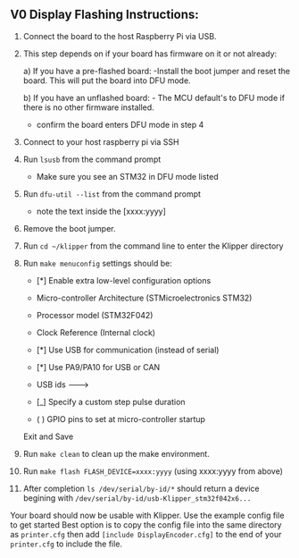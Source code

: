 ## V0 Display Flashing Instructions:

1) Connect the board to the host Raspberry Pi via USB.

2) This step depends on if your board has firmware on it or not already:

	a) If you have a pre-flashed board:
		-Install the boot jumper and reset the board. This will put the board into DFU mode.
	
	b) If you have an unflashed board:
		- The MCU default's to DFU mode if there is no other firmware installed.
		
	 - confirm the board enters DFU mode in step 4
	
3) Connect to your host raspberry pi via SSH

4) Run `lsusb` from the command prompt
	- Make sure you see an STM32 in DFU mode listed
	
5) Run `dfu-util --list` from the command prompt
	- note the text inside the [xxxx:yyyy]
	
6) Remove the boot jumper.

7) Run `cd ~/klipper` from the command line to enter the Klipper directory

8) Run `make menuconfig` settings should be:

	- [\*] Enable extra low-level configuration options 
 
	- Micro-controller Architecture (STMicroelectronics STM32)

	- Processor model (STM32F042)

	- Clock Reference (Internal clock)

	- [\*] Use USB for communication (instead of serial)

	- [\*] Use PA9/PA10 for USB or CAN

	- USB ids  --->

	- [_] Specify a custom step pulse duration

	- ( )  GPIO pins to set at micro-controller startup 
	
	Exit and Save
9) Run `make clean` to clean up the make environment.

10) Run `make flash FLASH_DEVICE=xxxx:yyyy` (using xxxx:yyyy from above)

11) After completion `ls /dev/serial/by-id/*` should return a device begining with `/dev/serial/by-id/usb-Klipper_stm32f042x6...`

Your board should now be usable with Klipper. Use the example config file to get started
Best option is to copy the config file into the same directory as `printer.cfg` then add `[include DisplayEncoder.cfg]` to the end of your `printer.cfg` to include the file.
